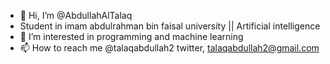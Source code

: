 - 👋 Hi, I’m @AbdullahAlTalaq
- Student in imam abdulrahman bin faisal university || Artificial intelligence
- 👀 I’m interested in programming and machine learning
- 📫 How to reach me @talaqabdullah2 twitter, talaqabdullah2@gmail.com


<!---
AbdullahAlTalaq/AbdullahAlTalaq is a ✨ special ✨ repository because its `README.md` (this file) appears on your GitHub profile.
You can click the Preview link to take a look at your changes.
--->
